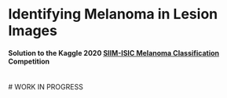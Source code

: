 <br>

# Identifying Melanoma in Lesion Images


#### Solution to the Kaggle 2020 [**SIIM-ISIC Melanoma Classification**](https://www.kaggle.com/c/siim-isic-melanoma-classification) Competition

<br>
# WORK IN PROGRESS
